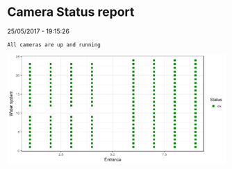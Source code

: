Camera Status report
================
25/05/2017 - 19:15:26

    All cameras are up and running

![](camreport_files/figure-markdown_github/unnamed-chunk-2-1.png)
